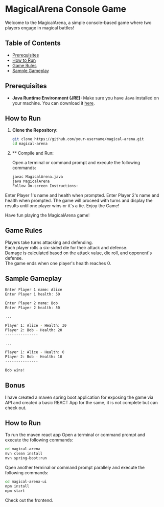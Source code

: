 # MagicalArena Console Game

Welcome to the MagicalArena, a simple console-based game where two players engage in magical battles!

## Table of Contents

- [Prerequisites](#prerequisites)
- [How to Run](#how-to-run)
- [Game Rules](#game-rules)
- [Sample Gameplay](#sample-gameplay)

## Prerequisites

- **Java Runtime Environment (JRE):** Make sure you have Java installed on your machine. You can download it [here](https://www.oracle.com/java/technologies/javase-downloads.html).

## How to Run

1. **Clone the Repository:**

   ```bash
   git clone https://github.com/your-username/magical-arena.git
   cd magical-arena

2. ** Compile and Run:

   Open a terminal or command prompt and execute the following commands:
   ```bash
   javac MagicalArena.java
   java MagicalArena
   Follow On-screen Instructions:

Enter Player 1's name and health when prompted.
Enter Player 2's name and health when prompted.
The game will proceed with turns and display the results until one player wins or it's a tie.
Enjoy the Game!

Have fun playing the MagicalArena game!

## Game Rules
Players take turns attacking and defending.<br> 
Each player rolls a six-sided die for their attack and defense.<br> 
Damage is calculated based on the attack value, die roll, and opponent's defense.<br> 
The game ends when one player's health reaches 0.<br> 

## Sample Gameplay
   ```bash
   Enter Player 1 name: Alice
   Enter Player 1 health: 50
   
   Enter Player 2 name: Bob
   Enter Player 2 health: 50
   
   ...
   
   Player 1: Alice - Health: 30
   Player 2: Bob - Health: 20
   ---------------
   
   ...
   
   Player 1: Alice - Health: 0
   Player 2: Bob - Health: 10
   ---------------
   
   Bob wins!
   ```
## Bonus
I have created a maven spring boot application for exposing the game via API and created a basic REACT App for the same, it is not complete but can check out.<br> 

## How to Run
To run the maven react app
   Open a terminal or command prompt and execute the following commands:
   ```bash
   cd magical-arena
   mvn clean install
   mvn spring-boot:run
   ```
   Open another terminal or command prompt parallely and execute the following commands:
   ```bash
   cd magical-arena-ui
   npm install
   npm start
   ```

Check out the frontend.
